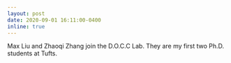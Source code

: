```yaml
---
layout: post
date: 2020-09-01 16:11:00-0400
inline: true
---
```


Max Liu and Zhaoqi Zhang join the D.O.C.C Lab.  They are
my first two Ph.D. students at Tufts.
